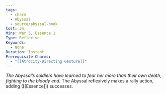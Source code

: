 ```yaml
---
tags:
  - charm
  - Abyssal
  - source/abyssal-book
Cost: 3m; 
Mins: War 3, Essence 1
Type: Reflexive
Keywords:
  - None
Duration: Instant
Prerequisite Charms:
  - "[[Atrocity-Directing Gesture]]"
---
```

*The Abyssal’s soldiers have learned to fear her more than their own death, fighting to the bloody end.*
The Abyssal reflexively makes a rally action, adding ([[Essence]]) successes.